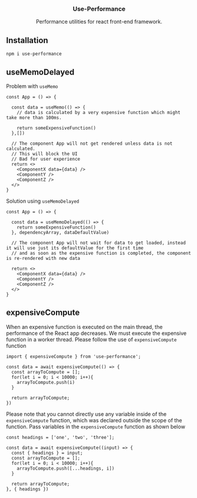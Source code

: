 <h3 align="center">Use-Performance</h3>

<p align="center">
  Performance utilities for react front-end framework.
  <br>
</p>

## Installation

```
npm i use-performance
```

## useMemoDelayed

Problem with `useMemo` 

```
const App = () => {
  
  const data = useMemo(() => {
    // data is calculated by a very expensive function which might take more than 100ms.
    
    return someExpensiveFunction()
  },[])
  
  // The component App will not get rendered unless data is not calculated.
  // This will block the UI
  // Bad for user experience
  return <>
    <ComponentX data={data} />
    <ComponentY />
    <ComponentZ />
  </>
}
```

Solution using `useMemoDelayed` 

```
const App = () => {
  
  const data = useMemoDelayed(() => {
    return someExpensiveFunction()
  }, dependencyArray, dataDefaultValue)
  
  // The component App will not wait for data to get loaded, instead it will use just its defaultValue for the first time
  // and as soon as the expensive function is completed, the component is re-rendered with new data
 
  return <>
    <ComponentX data={data} />
    <ComponentY />
    <ComponentZ />
  </>
}
```


## expensiveCompute

When an expensive function is executed on the main thread, the performance of the React app decreases. We must execute the expensive function in a worker thread. Please follow the use of `expensiveCompute` function

```
import { expensiveCompute } from 'use-performance';

const data = await expensiveCompute(() => {
  const arrayToCompute = [];
  for(let i = 0; i < 10000; i++){
    arrayToCompute.push(i)
  }
  
  return arrayToCompute;
})
```
Please note that you cannot directly use any variable inside of the `expensiveCompute` function, which was declared outside the scope of the function.
Pass variables in the `expensiveCompute` function as shown below
```
const headings = ['one', 'two', 'three'];

const data = await expensiveCompute((input) => {
  const { headings } = input;
  const arrayToCompute = [];
  for(let i = 0; i < 10000; i++){
    arrayToCompute.push([...headings, i])
  }
  
  return arrayToCompute;
}, { headings })
```


